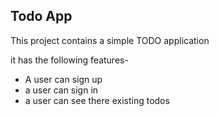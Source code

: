 ## Todo App
This project contains a simple TODO application

it has the following features-
 - A user can sign up
 - a user can sign in
  - a user can see there existing todos
  
